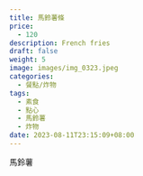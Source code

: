 ```yaml
---
title: 馬鈴薯條
price:
  - 120
description: French fries
draft: false
weight: 5
image: images/img_0323.jpeg
categories:
  - 餐點/炸物
tags:
  - 素食
  - 點心
  - 馬鈴薯
  - 炸物
date: 2023-08-11T23:15:09+08:00
---
```

馬鈴薯